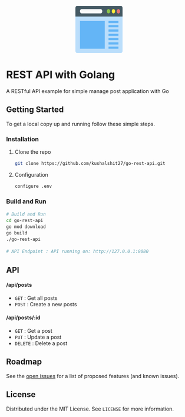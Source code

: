 <p align="center">
  <img width="128" height="128" src="https://github.com/kushalshit27/go-rest-api/blob/master/readme-icon.png">
</p>

<!-- GETTING STARTED -->
# REST API with Golang
A RESTful API example for simple manage post application with Go


## Getting Started

To get a local copy up and running follow these simple steps.

### Installation

1. Clone the repo
   ```sh
   git clone https://github.com/kushalshit27/go-rest-api.git
   ```
2. Configuration
   ```sh
   configure .env
   ```

### Build and Run
```bash
# Build and Run
cd go-rest-api
go mod download
go build
./go-rest-api

# API Endpoint : API running on: http://127.0.0.1:8080
```
## API

#### /api/posts
* `GET` : Get all posts
* `POST` : Create a new posts

#### /api/posts/:id
* `GET` : Get a post
* `PUT` : Update a post
* `DELETE` : Delete a post

## Roadmap

See the [open issues](https://github.com/kushalshit27/go-rest-api/issues) for a list of proposed features (and known issues).


## License

Distributed under the MIT License. See `LICENSE` for more information.
